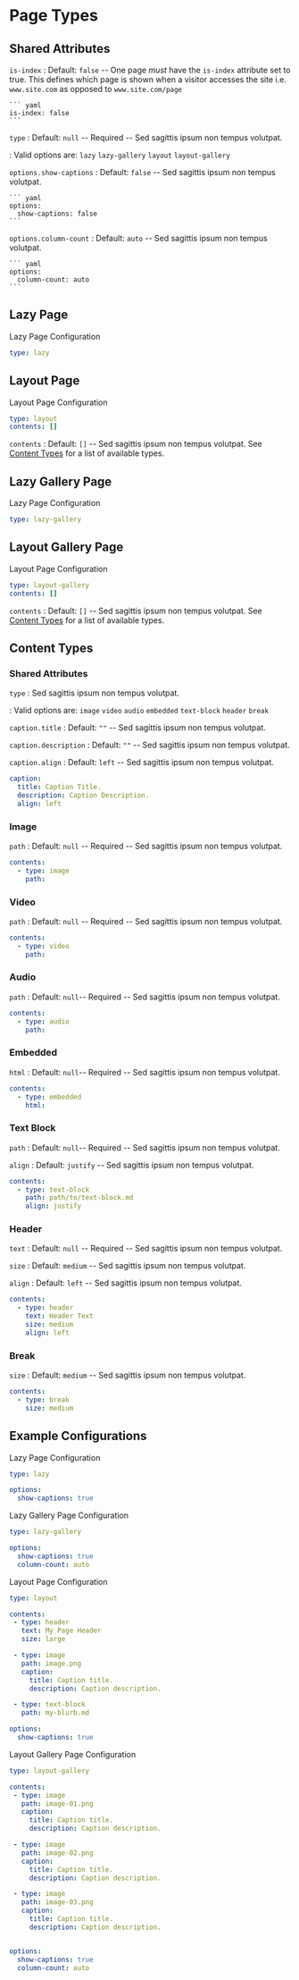 # Page Types

## Shared Attributes

`is-index`
:   Default: `false` -- One page *must* have the `is-index` attribute set to true. This defines which page is shown when a visitor accesses the site i.e. `www.site.com` as opposed to `www.site.com/page`

    ``` yaml
    is-index: false
    ```

`type`
:   Default: `null` -- Required -- Sed sagittis ipsum non tempus volutpat.

:   Valid options are: `lazy` `lazy-gallery` `layout` `layout-gallery`

`options.show-captions`
:   Default: `false` -- Sed sagittis ipsum non tempus volutpat.

    ``` yaml
    options:
      show-captions: false
    ```

`options.column-count`
:   Default: `auto` -- Sed sagittis ipsum non tempus volutpat.

    ``` yaml
    options:
      column-count: auto
    ```

## Lazy Page

Lazy Page Configuration

``` yaml
type: lazy
```

## Layout Page

Layout Page Configuration

``` yaml
type: layout
contents: []
```

`contents`
:   Default: `[]` -- Sed sagittis ipsum non tempus volutpat. See [Content Types](#content-types) for a list of available types.

## Lazy Gallery Page

Lazy Page Configuration

``` yaml
type: lazy-gallery
```

## Layout Gallery Page

Layout Page Configuration

``` yaml
type: layout-gallery
contents: []
```

`contents`
:   Default: `[]` -- Sed sagittis ipsum non tempus volutpat. See [Content Types](#content-types) for a list of available types.

## Content Types

### Shared Attributes

`type`
:   Sed sagittis ipsum non tempus volutpat.

:   Valid options are: `image` `video` `audio` `embedded` `text-block` `header` `break`

`caption.title`
:   Default: `""` -- Sed sagittis ipsum non tempus volutpat.

`caption.description`
:   Default: `""` -- Sed sagittis ipsum non tempus volutpat.

`caption.align`
:   Default: `left` -- Sed sagittis ipsum non tempus volutpat.

``` yaml
caption:
  title: Caption Title.
  description: Caption Description.
  align: left
```

### Image

`path`
:   Default: `null` -- Required -- Sed sagittis ipsum non tempus volutpat.

``` yaml
contents:
  - type: image
    path:
```

### Video

`path`
:   Default: `null` -- Required -- Sed sagittis ipsum non tempus volutpat.

``` yaml
contents:
  - type: video
    path:
```

### Audio

`path`
:   Default: `null`-- Required -- Sed sagittis ipsum non tempus volutpat.

``` yaml
contents:
  - type: audio
    path:
```

### Embedded

`html`
:   Default: `null`-- Required -- Sed sagittis ipsum non tempus volutpat.

``` yaml
contents:
  - type: embedded
    html:
```

### Text Block

`path`
:   Default: `null`-- Required -- Sed sagittis ipsum non tempus volutpat.

`align`
:   Default: `justify` -- Sed sagittis ipsum non tempus volutpat.

``` yaml
contents:
  - type: text-block
    path: path/to/text-block.md
    align: justify
```

### Header

`text`
:   Default: `null` -- Required -- Sed sagittis ipsum non tempus volutpat.

`size`
:   Default: `medium` -- Sed sagittis ipsum non tempus volutpat.

`align`
:   Default: `left` -- Sed sagittis ipsum non tempus volutpat.

``` yaml
contents:
  - type: header
    text: Header Text
    size: medium
    align: left
```

### Break

`size`
:   Default: `medium` -- Sed sagittis ipsum non tempus volutpat.

``` yaml
contents:
  - type: break
    size: medium
```

## Example Configurations

Lazy Page Configuration

``` yaml
type: lazy

options:
  show-captions: true
```

Lazy Gallery Page Configuration

``` yaml
type: lazy-gallery

options:
  show-captions: true
  column-count: auto
```

Layout Page Configuration

``` yaml
type: layout

contents:
 - type: header
   text: My Page Header
   size: large

 - type: image
   path: image.png
   caption:
     title: Caption title.
     description: Caption description.

 - type: text-block
   path: my-blurb.md

options:
  show-captions: true
```

Layout Gallery Page Configuration

``` yaml
type: layout-gallery

contents:
 - type: image
   path: image-01.png
   caption:
     title: Caption title.
     description: Caption description.

 - type: image
   path: image-02.png
   caption:
     title: Caption title.
     description: Caption description.

 - type: image
   path: image-03.png
   caption:
     title: Caption title.
     description: Caption description.


options:
  show-captions: true
  column-count: auto
```

